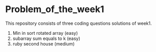# Problem_of_the_week1
This repository consists of three coding questions solutions of week1.
1. Min in sort rotated array (easy)
2. subarray sum equals to k (easy)
3. ruby second house (medium)
